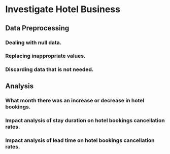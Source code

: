 # Investigate Hotel Business
## Data Preprocessing
### Dealing with null data.
### Replacing inappropriate values.
### Discarding data that is not needed.
## Analysis
### What month there was an increase or decrease in hotel bookings.
### Impact analysis of stay duration on hotel bookings cancellation rates.
### Impact analysis of lead time on hotel bookings cancellation rates.

